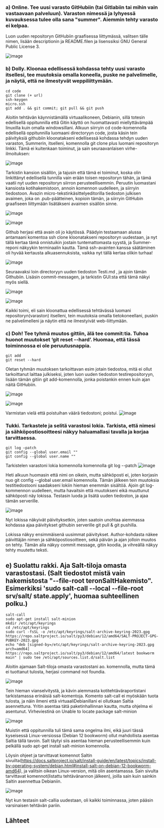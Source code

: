 ### a) Online. Tee uusi varasto GitHubiin (tai Gitlabiin tai mihin vain vastaavaan palveluun). Varaston nimessä ja lyhyessä kuvauksessa tulee olla sana "summer". Aiemmin tehty varasto ei kelpaa. 
 Luon uuden repositoryn GitHubiin graafisessa liittymässä, valitsen tälle nimen, lisään descriptionin ja README.filen ja lisenssiksi GNU General Public License 3.
 
 ![image](https://github.com/katariinarytkonen/palvelintenhallinta/assets/164856665/93ae00fa-1b92-4fd2-b49e-35c60120f979)

 ### b) Dolly. Kloonaa edellisessä kohdassa tehty uusi varasto itsellesi, tee muutoksia omalla koneella, puske ne palvelimelle, ja näytä, että ne ilmestyvät weppiliittymään.
    cd code
    git clone (+ url)
    ssh-keygen        
    micro.ssh
    git add . && git commit; git pull && git push
    

Aloitin tehtävän käynnistämällä virtuaalikoneen, Debianin, sillä totesin edellisellä oppitunnilla että Gitin käyttö on huomattavasti miellyttävämpää linuxilla kuin omalla windowsillani.
Alkuun siirryin cd code-komennolla edellisellä oppitunnilla luomaani directoryyn code, josta käsin tein päivityksiä githubiin kloonatakseni edellisessä kohdassa tehdyn uuden varaston, Summerin, itselleni, komennolla git clone plus luomani repositoryn linkki.
Tämä ei kuitenkaan toiminut, ja sain seuraavanlaisen virhe-ilmoituksen:

![image](https://github.com/katariinarytkonen/palvelintenhallinta/assets/164856665/d9abda15-70c7-4a76-b2e3-8e1e521bc679)

Tarkistin kansion sisällön, ja tajusin että tämä ei toiminut, koska olin linkittänyt edellisellä tunnilla vain erään toisen repositoryn tähän, ja tämä vaatii nyt uuden repositoryn siirron perusteellisemmin.
Peruutin luomastani kansiosta kotihakemistoon, annoin komennon uudelleen, ja siirryin tiedostoon.
Avazin micro-tekstinkäsittelyeditorilla tiedoston julkisen avaimen, joka on .pub-päätteinen, kopioin tämän, ja siirryin GitHubin graafiseen liittymään lisätäkseni avaimen sisällön sinne.

![image](https://github.com/katariinarytkonen/palvelintenhallinta/assets/164856665/253d96ee-734f-4b82-83ef-38e6e50122ef)

![image](https://github.com/katariinarytkonen/palvelintenhallinta/assets/164856665/63a374a4-7fed-4aed-a338-e0c69e4f9c7f)


Github herjasi että avain oli jo käytössä. Päädyin testaamaan alussa antamaani komentoa ssh clone kloonatakseni repositoryn uudestaan, ja nyt tällä kertaa tämä onnistuikin jostain tuntemattomasta syystä, ja Summer-reponi näkyykin terminaalin kautta.
Tämä ssh-avainten kanssa säätäminen oli hyvää kertausta alkuasennuksista, vaikka nyt tällä kertaa olikin turhaa!

![image](https://github.com/katariinarytkonen/palvelintenhallinta/assets/164856665/81c15b17-794c-4edd-ae13-5e945812bd06)

Seuraavaksi loin directoryyn uuden tiedoston Testi.md , ja ajoin tämän Githubiin. Lisäsin commit-messagen, ja tarkistin GUI:sta että tämä näkyi myös siellä.

![image](https://github.com/katariinarytkonen/palvelintenhallinta/assets/164856665/132d75ed-6e1b-4404-aadb-269195dcd1f3)

![image](https://github.com/katariinarytkonen/palvelintenhallinta/assets/164856665/871bb19b-fd7c-47a2-bdd4-b332e8db2caa)

Kaikki toimi, eli sain kloonattua edellisessä tehtävässä luomani repositoryn(varaston) itselleni, tein muutoksia omalla tietokoneellani, puskin ne palvelimelleni ja näytin että ne ilmestyivät web-liittymään.

### c) Doh! Tee tyhmä muutos gittiin, älä tee commit:tia. Tuhoa huonot muutokset ‘git reset --hard’. Huomaa, että tässä toiminnossa ei ole peruutusnappia.

    git add
    git reset --hard
    
Oletan tyhmän muutoksen tarkoittavan esim jotain tiedostoa, mitä ei ollut tarkoittanut laittaa julkiseksi, joten luon uuden tiedoston testirepositoryyn, lisään tämän gitiin git add-komennolla,  jonka poistankin ennen kuin ajan näitä GitHubiin. 

![image](https://github.com/katariinarytkonen/palvelintenhallinta/assets/164856665/28ab002f-2b33-4b49-930b-2e9a3664ef8f)

![image](https://github.com/katariinarytkonen/palvelintenhallinta/assets/164856665/05f5e549-0e39-488e-b3aa-4651a171d625)

Varmistan vielä että poistuihan väärä tiedostoni; poistui.
![image](https://github.com/katariinarytkonen/palvelintenhallinta/assets/164856665/d6e97f0d-faf9-48c3-bf05-e70f798d6aed)

### Tukki. Tarkastele ja selitä varastosi lokia. Tarkista, että nimesi ja sähköpostiosoitteesi näkyy haluamallasi tavalla ja korjaa tarvittaessa.

    git log –patch
    git config --global user.email ""
    git config --global user.name ""

Tarkistelen varastoni lokia komennolla komennolla git log --patch
![image](https://github.com/katariinarytkonen/palvelintenhallinta/assets/164856665/e2513ec6-193f-4aa4-b21b-f117a1a6fa07)

Heti alkuun huomasin että nimi on oikein, mutta sähköposti ei, joten korjasin nuo git config --global user.email komennolla. 
Tämän jälkeen tein muutoksia testitiedostooni saadakseni lokiin hieman enemmän sisältöä.
Ajoin git log-kommennon uudelleen, mutta havaitsin että muutokseni eikä muuttunut sähköposti näy lokissa. Testasin luoda ja lisätä uuden tiedoston, ja ajaa tämän serverille.

![image](https://github.com/katariinarytkonen/palvelintenhallinta/assets/164856665/fb0ab6d4-64c5-48eb-baa8-ce87b9c56570)

Nyt lokissa näkyivät päivityksetkin, joten saatoin unohtaa aiemmassa kohdassa ajaa päivitykset githubin serverille git pull & git pushilla.

Lokissa näkyy ensimmäisenä uusimmat päivitykset. Author-kohdasta näkee päivittäjän nimen ja sähköpostiosoitteen, sekä päivän ja ajan jolloin muutos on tehty. Tämän alla näkyy commit message, gitin koodia, ja vihreällä näkyy tehty muutettu teksti.

## e) Suolattu rakki. Aja Salt-tiloja omasta varastostasi. (Salt tiedostot mistä vain hakemistosta "--file-root teronSaltHakemisto". Esimerkiksi 'sudo salt-call --local --file-root srv/salt/ state.apply', huomaa suhteellinen polku.)
    salt-call
    sudo apt-get install salt-minion
    mkdir /etc/apt/keyrings
    cd /etc/apt/keyrings
    sudo curl -fsSL -o /etc/apt/keyrings/salt-archive-keyring-2023.gpg https://repo.saltproject.io/salt/py3/debian/12/amd64/SALT-PROJECT-GPG-PUBKEY-2023.gpg
    echo "deb [signed-by=/etc/apt/keyrings/salt-archive-keyring-2023.gpg arch=amd64] https://repo.saltproject.io/salt/py3/debian/12/amd64/latest bookworm main" | sudo tee /etc/apt/sources.list.d/salt.list
   
   
Aloitin ajamaan Salt-tiloja omasta varastostani ao. komennolla, mutta tämä ei tuottanut tulosta, herjasi command not foundia.

![image](https://github.com/katariinarytkonen/palvelintenhallinta/assets/164856665/56f72b62-43bd-4434-a727-818cf29b299b)

Tein hieman vianselvitystä, ja kävin aiemmasta kotitehtäväraportistani tarkistamassa erinäisiä salt-komentoja. Komento salt-call ei myöskään tuota tulosta, ja näin ilmeni että virtuaaliDebianillani ei ollutkaan Saltia asennettuna. Yritin asentaa tätä paketinhallinnan kautta, mutta ohjelma ei asentunut. Virheviestinä on Unable to locate package salt-minion

![image](https://github.com/katariinarytkonen/palvelintenhallinta/assets/164856665/8dfd4ea2-84d4-483e-95a6-76f7c53248bd)

Muistin että oppitunnilla tuli tämä sama ongelma ilmi, eikä juuri tässä kyseisessä Linux-versiossa (Debian 12 bookworm) ollut mahdollista asentaa Saltia tällä tavoin. Salt täytyi siis asentaa hieman perusteellisemmin kuin pelkällä sudo apt-get install salt-minion komennolla.

Löysin ohjeet ja tarvittavat komennot Saltin sivuilta(https://docs.saltproject.io/salt/install-guide/en/latest/topics/install-by-operating-system/debian.html#install-salt-on-debian-12-bookworm-amd64), ja valitsin oikean Linux-version, mitä olin asentamassa.
Sain sivulta tarvittavat komennot(listattu tehtävänannon jälkeen), joilla sain kuin sainkin Saltin asennettua Debianiin.

![image](https://github.com/katariinarytkonen/palvelintenhallinta/assets/164856665/17cb2fd2-9ad9-4a02-9cb4-3e5bc2bb675c)

Nyt kun testasin salt-callia uudestaan, oli kaikki toiminnassa, joten pääsin varsinaisen tehtävän pariin.







## Lähteet









